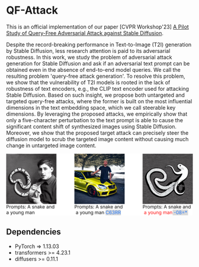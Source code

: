 # QF-Attack
This is an official implementation of our paper [CVPR Workshop'23] [A Pilot Study of Query-Free Adversarial Attack against Stable Diffusion](https://arxiv.org/abs/2303.16378).

Despite the record-breaking performance in Text-to-Image (T2I) generation by Stable Diffusion, less research attention is paid to its adversarial robustness. In this work, we study the problem of adversarial attack generation for Stable Diffusion and ask if an adversarial text prompt can be obtained even in the absence of end-to-end model queries. We call the resulting problem 'query-free attack generation'. To resolve this problem, we show that the vulnerability of T2I models is rooted in the lack of robustness of text encoders, e.g., the CLIP text encoder used for attacking Stable Diffusion. Based on such insight, we propose both untargeted and targeted query-free attacks, where the former is built on the most influential dimensions in the text embedding space, which we call steerable key dimensions. By leveraging the proposed attacks, we empirically show that only a five-character perturbation to the text prompt is able to cause the significant content shift of synthesized images using Stable Diffusion. Moreover, we show that the proposed target attack can precisely steer the diffusion model to scrub the targeted image content without causing much change in untargeted image content.
<p>
<img src="Image/Fig1.png" width="888" >
</p>

## Dependencies
- PyTorch => 1.13.03
- transformers >= 4.23.1
- diffusers >= 0.11.1
